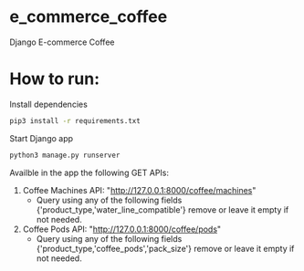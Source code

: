 # e_commerce_coffee
Django E-commerce Coffee


# How to run:

Install dependencies
```bash
pip3 install -r requirements.txt
```
Start Django app
```bash
python3 manage.py runserver
```

Availble in the app the following GET APIs:
1) Coffee Machines API: "http://127.0.0.1:8000/coffee/machines"
    - Query using any of the following fields {'product_type,'water_line_compatible'} remove or leave it empty if not needed.
2) Coffee Pods API: "http://127.0.0.1:8000/coffee/pods"
    - Query using any of the following fields {'product_type,'coffee_pods','pack_size'} remove or leave it empty if not needed.
